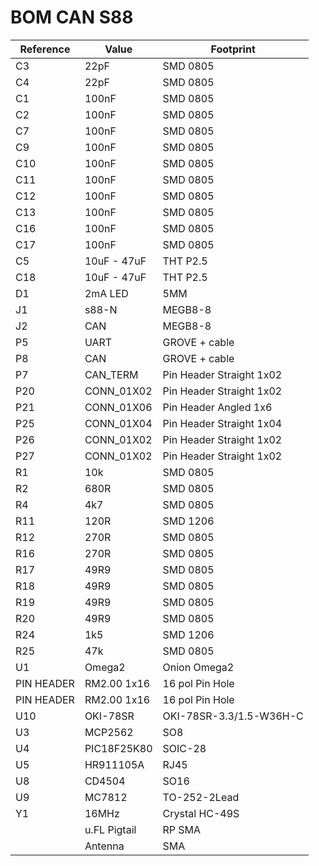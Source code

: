 BOM CAN S88
===========


|Reference	| Value		| Footprint	|
|---------------|---------------|---------------|
|C3		|22pF		|SMD 0805	|
|C4		|22pF		|SMD 0805	|
|C1		|100nF		|SMD 0805	|
|C2		|100nF		|SMD 0805	|
|C7		|100nF		|SMD 0805	|
|C9		|100nF		|SMD 0805	|
|C10		|100nF		|SMD 0805	|
|C11		|100nF		|SMD 0805	|
|C12		|100nF		|SMD 0805	|
|C13		|100nF		|SMD 0805	|
|C16		|100nF		|SMD 0805	|
|C17		|100nF		|SMD 0805	|
|C5		  |10uF - 47uF |THT P2.5	|
|C18		|10uF - 47uF |THT P2.5	|
|D1		|2mA LED	|5MM     	|
|J1		|s88-N		|MEGB8-8	|
|J2		|CAN		|MEGB8-8	|
|P5		|UART		|GROVE + cable	|
|P8		|CAN		|GROVE + cable	|
|P7		|CAN_TERM	|Pin Header Straight 1x02|
|P20		|CONN_01X02	|Pin Header Straight 1x02|
|P21		|CONN_01X06	|Pin Header Angled 1x6|
|P25		|CONN_01X04	|Pin Header Straight 1x04|
|P26		|CONN_01X02	|Pin Header Straight 1x02|
|P27		|CONN_01X02	|Pin Header Straight 1x02|
|R1		|10k		|SMD 0805	|
|R2		|680R		|SMD 0805	|
|R4		|4k7		|SMD 0805	|
|R11		|120R		|SMD 1206	|
|R12		|270R		|SMD 0805	|
|R16		|270R		|SMD 0805	|
|R17		|49R9		|SMD 0805	|
|R18		|49R9		|SMD 0805	|
|R19		|49R9		|SMD 0805	|
|R20		|49R9		|SMD 0805	|
|R24		|1k5		|SMD 1206	|
|R25		|47k		|SMD 0805	|
|U1		|Omega2		|Onion Omega2	|
|PIN HEADER	|RM2.00 1x16	|16 pol Pin Hole|
|PIN HEADER	|RM2.00 1x16	|16 pol Pin Hole|
|U10		|OKI-78SR	| OKI-78SR-3.3/1.5-W36H-C|
|U3		|MCP2562	|SO8		|
|U4		|PIC18F25K80	|SOIC-28	|
|U5		|HR911105A	|RJ45		|
|U8		|CD4504		|SO16		|
|U9		|MC7812		|TO-252-2Lead	|
|Y1		|16MHz		|Crystal HC-49S	|
|		|u.FL Pigtail  | RP SMA	|
|		|Antenna	| SMA		|
